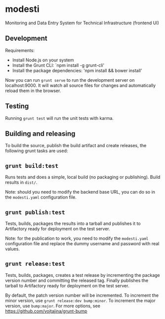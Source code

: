 # modesti

Monitoring and Data Entry System for Technical Infrastructure (frontend UI)

## Development

Requirements:

* Install Node.js on your system
* Install the Grunt CLI: `npm install -g grunt-cli'
* Install the package dependencies: 'npm install && bower install'

Now you can run `grunt serve` to run the development server on localhost:9000. It will watch all source files for changes and automatically reload them in the browser.

## Testing

Running `grunt test` will run the unit tests with karma.

## Building and releasing

To build the source, publish the build artifact and create releases, the following grunt tasks are used:

## `grunt build:test` 

Runs tests and does a simple, local build (no packaging or publishing). Build results in `dist/`.

Note: should you need to modify the backend base URL, you can do so in the `modesti.yaml` configuration file.

## `grunt publish:test`

Tests, builds, packages the results into a tarball and publishes it to Artifactory ready for deployment on the test server.

Note: for the publication to work, you need to modify the `modesti.yaml` configuration file and replace the dummy username and password with real values. 

## `grunt release:test`

Tests, builds, packages, creates a test release by incrementing the package version number and committing the released tag. Finally publishes the tarball to Artifactory ready for deployment on the test server.

By default, the patch version number will be incremented. To increment the minor version, use `grunt release:dev bump:minor`. To increment the major version, 
use `bump:major`. For more options, see https://github.com/vojtajina/grunt-bump




